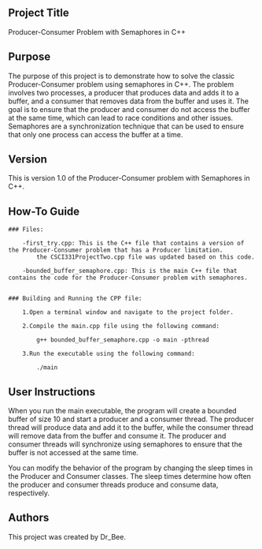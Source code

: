 ## Project Title

Producer-Consumer Problem with Semaphores in C++

## Purpose

The purpose of this project is to demonstrate how to solve the classic Producer-Consumer problem using semaphores in C++. The problem involves two processes, a producer that produces data and adds it to a buffer, and a consumer that removes data from the buffer and uses it. The goal is to ensure that the producer and consumer do not access the buffer at the same time, which can lead to race conditions and other issues. Semaphores are a synchronization technique that can be used to ensure that only one process can access the buffer at a time.

## Version

This is version 1.0 of the Producer-Consumer problem with Semaphores in C++.

## How-To Guide

    ### Files:

        -first_try.cpp: This is the C++ file that contains a version of the Producer-Consumer problem that has a Producer limitation. 
            the CSCI331ProjectTwo.cpp file was updated based on this code.

        -bounded_buffer_semaphore.cpp: This is the main C++ file that contains the code for the Producer-Consumer problem with semaphores.


    ### Building and Running the CPP file:

        1.Open a terminal window and navigate to the project folder.

        2.Compile the main.cpp file using the following command:

            g++ bounded_buffer_semaphore.cpp -o main -pthread

        3.Run the executable using the following command:
            
            ./main

## User Instructions

When you run the main executable, the program will create a bounded buffer of size 10 and start a producer and a consumer thread. The producer thread will produce data and add it to the buffer, while the consumer thread will remove data from the buffer and consume it. The producer and consumer threads will synchronize using semaphores to ensure that the buffer is not accessed at the same time.

You can modify the behavior of the program by changing the sleep times in the Producer and Consumer classes. The sleep times determine how often the producer and consumer threads produce and consume data, respectively.

## Authors

This project was created by Dr_Bee.
